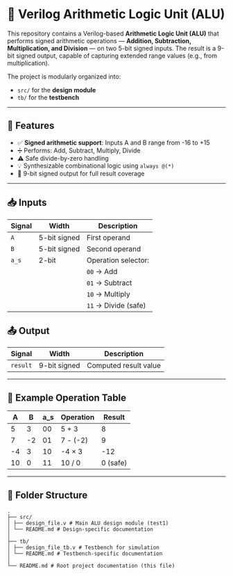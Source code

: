 # 🔧 Verilog Arithmetic Logic Unit (ALU)

This repository contains a Verilog-based **Arithmetic Logic Unit (ALU)** that performs signed arithmetic operations — **Addition, Subtraction, Multiplication, and Division** — on two 5-bit signed inputs. The result is a 9-bit signed output, capable of capturing extended range values (e.g., from multiplication).

The project is modularly organized into:
- `src/` for the **design module**
- `tb/` for the **testbench**

---

## 🚀 Features

- ✅ **Signed arithmetic support**: Inputs A and B range from -16 to +15
- ➗ Performs: Add, Subtract, Multiply, Divide
- ⚠️ Safe divide-by-zero handling
- 💡 Synthesizable combinational logic using `always @(*)`
- 🧮 9-bit signed output for full result coverage

---

## 📥 Inputs

| Signal | Width        | Description               |
|--------|--------------|---------------------------|
| `A`    | 5-bit signed | First operand             |
| `B`    | 5-bit signed | Second operand            |
| `a_s`  | 2-bit        | Operation selector:       |
|        |              | `00` → Add                |
|        |              | `01` → Subtract           |
|        |              | `10` → Multiply           |
|        |              | `11` → Divide (safe)      |

## 📤 Output

| Signal   | Width         | Description            |
|----------|---------------|------------------------|
| `result` | 9-bit signed  | Computed result value  |

---

## 🧪 Example Operation Table

| A     | B     | a_s | Operation       | Result |
|-------|-------|-----|------------------|--------|
|   5   |   3   | 00  | 5 + 3            | 8      |
|   7   |  -2   | 01  | 7 - (-2)         | 9      |
|  -4   |   3   | 10  | -4 × 3           | -12    |
|  10   |   0   | 11  | 10 / 0           | 0 (safe)|

---

## 📂 Folder Structure
```
.
├── src/
│ ├── design_file.v # Main ALU design module (test1)
│ └── README.md # Design-specific documentation
│
├── tb/
│ ├── design_file_tb.v # Testbench for simulation
│ └── README.md # Testbench-specific documentation
│
└── README.md # Root project documentation (this file)
